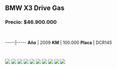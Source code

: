 ## BMW X3 Drive Gas

### Precio: $46.900.000

<p>&nbsp;</p>

-----|-----
**Año** | 2009
**KM** | 100.000
**Placa** | DCR145

<p>&nbsp;</p>

<img src="images/BMW X3 Drive Gas DCR145.jpeg?raw=true"/>
<img src="images/BMW X3 Drive Gas DCR145 - 1.jpeg?raw=true"/>
<img src="images/BMW X3 Drive Gas DCR145 - 2.jpeg?raw=true"/>
<img src="images/BMW X3 Drive Gas DCR145 - 3.jpeg?raw=true"/>
<img src="images/BMW X3 Drive Gas DCR145 - 4.jpeg?raw=true"/>
<img src="images/BMW X3 Drive Gas DCR145 - 5.jpeg?raw=true"/>
<img src="images/BMW X3 Drive Gas DCR145 - 6.jpeg?raw=true"/>
<img src="images/BMW X3 Drive Gas DCR145 - 7.jpeg?raw=true"/>
<img src="images/BMW X3 Drive Gas DCR145 - 8.jpeg?raw=true"/>
<img src="images/BMW X3 Drive Gas DCR145 - 9.jpeg?raw=true"/>
